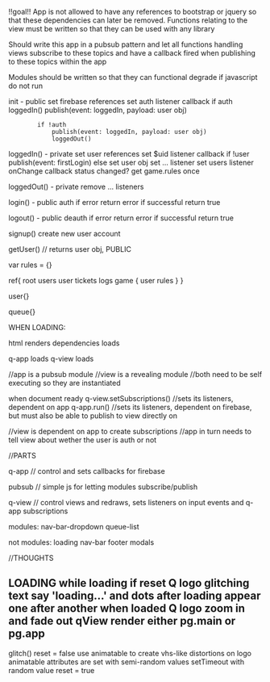 !!goal!! App is not allowed to have any references to bootstrap or jquery so that these dependencies can later be removed. Functions relating to the view must be written so that they can be used with any library

Should write this app in a pubsub pattern and let all functions handling views subscribe to these topics and have a callback fired when publishing to these topics within the app

Modules should be written so that they can functional degrade if javascript do not run


init - public
	set firebase references
	set auth listener
		callback
			if auth
				loggedIn()
				publish(event: loggedIn, payload: user obj)

			if !auth
				publish(event: loggedIn, payload: user obj)
				loggedOut()

loggedIn() - private
	set user references
	set $uid listener
		callback
			if !user
				publish(event: firstLogin)
			else
				set user obj
	set ... listener
	set users listener onChange
		callback
			status changed?
	get game.rules once


loggedOut() - private
	remove ... listeners


login() - public
	auth
	if error return error
	if successful return true

logout() - public
	deauth
	if error return error
	if successful return true

signup()
	create new user account

getUser() // returns user obj, PUBLIC


var rules = {}

ref{
	root
	users
	user
	tickets
	logs
	game {
		user
		rules
	}
}

user{}

queue{}


WHEN LOADING:

html renders
dependencies loads

q-app loads
q-view loads

//app is a pubsub module
//view is a revealing module
//both need to be self executing so they are instantiated

when document ready
	q-view.setSubscriptions() //sets its listeners, dependent on app
	q-app.run() //sets its listeners, dependent on firebase, but must also be able to publish to view directly on

//view is dependent on app to create subscriptions
//app in turn needs to tell view about wether the user is auth or not


//PARTS

q-app // control and sets callbacks for firebase

pubsub // simple js for letting modules subscribe/publish

q-view // control views and redraws, sets listeners on input events and q-app subscriptions

modules:
nav-bar-dropdown
queue-list

not modules:
loading
nav-bar
footer
modals


//THOUGHTS

LOADING
while loading
	if reset
		Q logo glitching
	text say 'loading...' and dots after loading appear one after another
when loaded
	Q logo zoom in and fade out
	qView render either pg.main or pg.app
---
glitch()
	reset = false
	use animatable to create vhs-like distortions on logo
	animatable attributes are set with semi-random values
	setTimeout with random value
		reset = true
